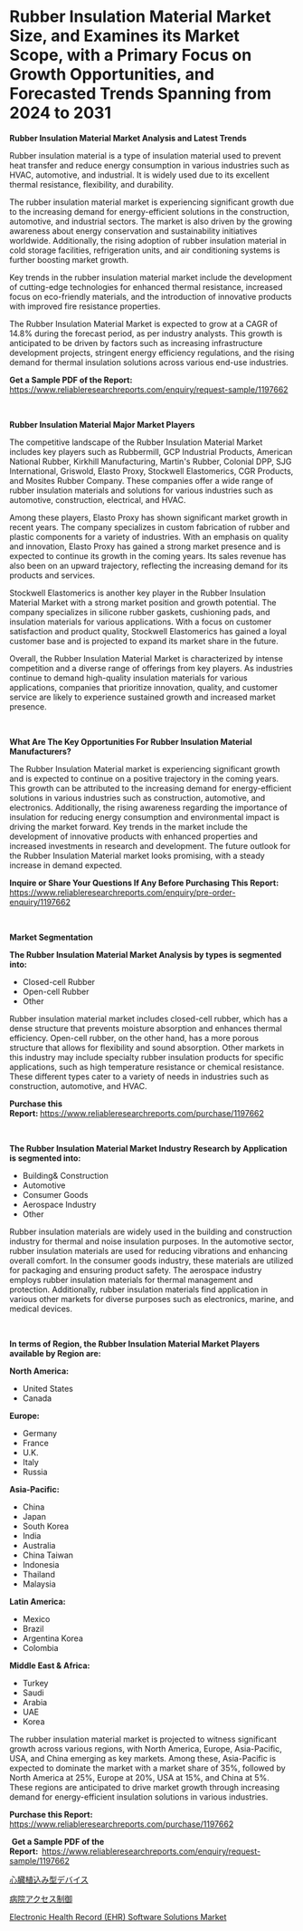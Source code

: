 <p><h1>Rubber Insulation Material Market Size, and Examines its Market Scope, with a Primary Focus on Growth Opportunities, and Forecasted Trends Spanning from 2024 to 2031</h1></p><p><strong>Rubber Insulation Material Market Analysis and Latest Trends</strong></p>
<p><p>Rubber insulation material is a type of insulation material used to prevent heat transfer and reduce energy consumption in various industries such as HVAC, automotive, and industrial. It is widely used due to its excellent thermal resistance, flexibility, and durability.</p><p>The rubber insulation material market is experiencing significant growth due to the increasing demand for energy-efficient solutions in the construction, automotive, and industrial sectors. The market is also driven by the growing awareness about energy conservation and sustainability initiatives worldwide. Additionally, the rising adoption of rubber insulation material in cold storage facilities, refrigeration units, and air conditioning systems is further boosting market growth.</p><p>Key trends in the rubber insulation material market include the development of cutting-edge technologies for enhanced thermal resistance, increased focus on eco-friendly materials, and the introduction of innovative products with improved fire resistance properties.</p><p>The Rubber Insulation Material Market is expected to grow at a CAGR of 14.8% during the forecast period, as per industry analysts. This growth is anticipated to be driven by factors such as increasing infrastructure development projects, stringent energy efficiency regulations, and the rising demand for thermal insulation solutions across various end-use industries.</p></p>
<p><strong>Get a Sample PDF of the Report:&nbsp;</strong> <a href="https://www.reliableresearchreports.com/enquiry/request-sample/1197662">https://www.reliableresearchreports.com/enquiry/request-sample/1197662</a></p>
<p>&nbsp;</p>
<p><strong>Rubber Insulation Material Major Market Players</strong></p>
<p><p>The competitive landscape of the Rubber Insulation Material Market includes key players such as Rubbermill, GCP Industrial Products, American National Rubber, Kirkhill Manufacturing, Martin's Rubber, Colonial DPP, SJG International, Griswold, Elasto Proxy, Stockwell Elastomerics, CGR Products, and Mosites Rubber Company. These companies offer a wide range of rubber insulation materials and solutions for various industries such as automotive, construction, electrical, and HVAC.</p><p>Among these players, Elasto Proxy has shown significant market growth in recent years. The company specializes in custom fabrication of rubber and plastic components for a variety of industries. With an emphasis on quality and innovation, Elasto Proxy has gained a strong market presence and is expected to continue its growth in the coming years. Its sales revenue has also been on an upward trajectory, reflecting the increasing demand for its products and services.</p><p>Stockwell Elastomerics is another key player in the Rubber Insulation Material Market with a strong market position and growth potential. The company specializes in silicone rubber gaskets, cushioning pads, and insulation materials for various applications. With a focus on customer satisfaction and product quality, Stockwell Elastomerics has gained a loyal customer base and is projected to expand its market share in the future.</p><p>Overall, the Rubber Insulation Material Market is characterized by intense competition and a diverse range of offerings from key players. As industries continue to demand high-quality insulation materials for various applications, companies that prioritize innovation, quality, and customer service are likely to experience sustained growth and increased market presence.</p></p>
<p>&nbsp;</p>
<p><strong>What Are The Key Opportunities For Rubber Insulation Material Manufacturers?</strong></p>
<p><p>The Rubber Insulation Material market is experiencing significant growth and is expected to continue on a positive trajectory in the coming years. This growth can be attributed to the increasing demand for energy-efficient solutions in various industries such as construction, automotive, and electronics. Additionally, the rising awareness regarding the importance of insulation for reducing energy consumption and environmental impact is driving the market forward. Key trends in the market include the development of innovative products with enhanced properties and increased investments in research and development. The future outlook for the Rubber Insulation Material market looks promising, with a steady increase in demand expected.</p></p>
<p><strong>Inquire or Share Your Questions If Any Before Purchasing This Report:</strong> <a href="https://www.reliableresearchreports.com/enquiry/pre-order-enquiry/1197662">https://www.reliableresearchreports.com/enquiry/pre-order-enquiry/1197662</a></p>
<p>&nbsp;</p>
<p><strong>Market Segmentation</strong></p>
<p><strong>The Rubber Insulation Material Market Analysis by types is segmented into:</strong></p>
<p><ul><li>Closed-cell Rubber</li><li>Open-cell Rubber</li><li>Other</li></ul></p>
<p><p>Rubber insulation material market includes closed-cell rubber, which has a dense structure that prevents moisture absorption and enhances thermal efficiency. Open-cell rubber, on the other hand, has a more porous structure that allows for flexibility and sound absorption. Other markets in this industry may include specialty rubber insulation products for specific applications, such as high temperature resistance or chemical resistance. These different types cater to a variety of needs in industries such as construction, automotive, and HVAC.</p></p>
<p><strong>Purchase this Report:&nbsp;</strong><a href="https://www.reliableresearchreports.com/purchase/1197662">https://www.reliableresearchreports.com/purchase/1197662</a></p>
<p>&nbsp;</p>
<p><strong>The Rubber Insulation Material Market Industry Research by Application is segmented into:</strong></p>
<p><ul><li>Building& Construction</li><li>Automotive</li><li>Consumer Goods</li><li>Aerospace Industry</li><li>Other</li></ul></p>
<p><p>Rubber insulation materials are widely used in the building and construction industry for thermal and noise insulation purposes. In the automotive sector, rubber insulation materials are used for reducing vibrations and enhancing overall comfort. In the consumer goods industry, these materials are utilized for packaging and ensuring product safety. The aerospace industry employs rubber insulation materials for thermal management and protection. Additionally, rubber insulation materials find application in various other markets for diverse purposes such as electronics, marine, and medical devices.</p></p>
<p>&nbsp;</p>
<p><strong>In terms of Region, the Rubber Insulation Material Market Players available by Region are:</strong></p>
<p>
    <p> <strong> North America: </strong>
        <ul>
            <li>United States</li>
            <li>Canada</li>
        </ul>
        </p> 
    <p> <strong> Europe: </strong>
        <ul>
            <li>Germany</li>
            <li>France</li>
            <li>U.K.</li>
            <li>Italy</li>
            <li>Russia</li>
        </ul>
        </p> 
    <p> <strong> Asia-Pacific: </strong>
        <ul>
            <li>China</li>
            <li>Japan</li>
            <li>South Korea</li>
            <li>India</li>
            <li>Australia</li>
            <li>China Taiwan</li>
            <li>Indonesia</li>
            <li>Thailand</li>
            <li>Malaysia</li>
        </ul>
        </p> 
    <p> <strong> Latin America: </strong>
        <ul>
            <li>Mexico</li>
            <li>Brazil</li>
            <li>Argentina Korea</li>
            <li>Colombia</li>
        </ul>
        </p> 
    <p> <strong> Middle East & Africa: </strong>
        <ul>
            <li>Turkey</li>
            <li>Saudi</li>
            <li>Arabia</li>
            <li>UAE</li>
            <li>Korea</li>
        </ul>
    </p>
    </p>
<p><p>The rubber insulation material market is projected to witness significant growth across various regions, with North America, Europe, Asia-Pacific, USA, and China emerging as key markets. Among these, Asia-Pacific is expected to dominate the market with a market share of 35%, followed by North America at 25%, Europe at 20%, USA at 15%, and China at 5%. These regions are anticipated to drive market growth through increasing demand for energy-efficient insulation solutions in various industries.</p></p>
<p><strong>Purchase this Report: </strong><a href="https://www.reliableresearchreports.com/purchase/1197662">https://www.reliableresearchreports.com/purchase/1197662</a></p>
<p>&nbsp;<strong>Get a Sample PDF of the Report:&nbsp;&nbsp;</strong><a href="https://www.reliableresearchreports.com/enquiry/request-sample/1197662">https://www.reliableresearchreports.com/enquiry/request-sample/1197662</a></p>
<p><strong></strong></p>
<p><p><a href="https://medium.com/@darieenson678546/%E3%82%AB%E3%83%BC%E3%83%87%E3%82%A3%E3%82%A2%E3%83%83%E3%82%AF-%E3%82%A4%E3%83%B3%E3%83%97%E3%83%A9%E3%83%B3%E3%83%88-%E3%83%87%E3%83%90%E3%82%A4%E3%82%B9%E3%81%AE%E5%B8%82%E5%A0%B4%E8%A6%8F%E6%A8%A1-cagr-%E3%83%88%E3%83%AC%E3%83%B3%E3%83%89-2024-2030-81234b7f3e3e">心臓植込み型デバイス</a></p><p><a href="https://medium.com/@kathleencrooks2003/%E7%97%85%E9%99%A2%E3%82%A2%E3%82%AF%E3%82%BB%E3%82%B9%E5%88%B6%E5%BE%A1%E5%B8%82%E5%A0%B4%E8%A6%8F%E6%A8%A1%E3%81%AF-%E3%82%B0%E3%83%AD%E3%83%BC%E3%83%90%E3%83%AB%E7%94%A3%E6%A5%AD%E3%81%AB%E3%81%8A%E3%81%91%E3%82%8B%E6%9C%80%E9%81%A9%E3%81%AA%E3%83%9E%E3%83%BC%E3%82%B1%E3%83%86%E3%82%A3%E3%83%B3%E3%82%B0%E3%83%81%E3%83%A3%E3%83%8D%E3%83%AB%E3%82%92%E6%98%8E%E3%82%89%E3%81%8B%E3%81%AB%E3%81%97%E3%81%BE%E3%81%99-fb56032d6dbe">病院アクセス制御</a></p><p><a href="https://view.publitas.com/reportprime-1/electronic-health-record-ehr-software-solutions-market-size-market-trends-and-growth-outlook-forecasted-for-period-from-2023-to-2030/">Electronic Health Record (EHR) Software Solutions Market</a></p></p>